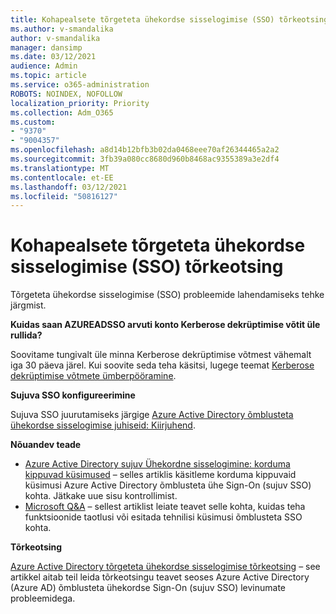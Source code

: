 ```yaml
---
title: Kohapealsete tõrgeteta ühekordse sisselogimise (SSO) tõrkeotsing
ms.author: v-smandalika
author: v-smandalika
manager: dansimp
ms.date: 03/12/2021
audience: Admin
ms.topic: article
ms.service: o365-administration
ROBOTS: NOINDEX, NOFOLLOW
localization_priority: Priority
ms.collection: Adm_O365
ms.custom:
- "9370"
- "9004357"
ms.openlocfilehash: a8d14b12bfb3b02da0468eee70af26344465a2a2
ms.sourcegitcommit: 3fb39a080cc8680d960b8468ac9355389a3e2df4
ms.translationtype: MT
ms.contentlocale: et-EE
ms.lasthandoff: 03/12/2021
ms.locfileid: "50816127"
---
```

# <a name="troubleshoot-seamless-single-sign-on-sso-for-on-premises"></a>Kohapealsete tõrgeteta ühekordse sisselogimise (SSO) tõrkeotsing

Tõrgeteta ühekordse sisselogimise (SSO) probleemide lahendamiseks tehke järgmist.

**Kuidas saan AZUREADSSO arvuti konto Kerberose dekrüptimise võtit üle rullida?**

Soovitame tungivalt üle minna Kerberose dekrüptimise võtmest vähemalt iga 30 päeva järel. Kui soovite seda teha käsitsi, lugege teemat [Kerberose dekrüptimise võtmete ümberpööramine](https://docs.microsoft.com/azure/active-directory/hybrid/how-to-connect-sso-faq#).

**Sujuva SSO konfigureerimine**

Sujuva SSO juurutamiseks järgige [Azure Active Directory õmblusteta ühekordse sisselogimise juhiseid: Kiirjuhend](https://docs.microsoft.com/azure/active-directory/hybrid/how-to-connect-sso-quick-start#step-5-roll-over-keys).

**Nõuandev teade**

- [Azure Active Directory sujuv Ühekordne sisselogimine: korduma kippuvad küsimused](https://docs.microsoft.com/azure/active-directory/hybrid/how-to-connect-sso-faq) – selles artiklis käsitleme korduma kippuvaid küsimusi Azure Active Directory õmblusteta ühe Sign-On (sujuv SSO) kohta. Jätkake uue sisu kontrollimist.
- [Microsoft Q&A](https://docs.microsoft.com/answers/topics/azure-ad-single-sign-on.html) – sellest artiklist leiate teavet selle kohta, kuidas teha funktsioonide taotlusi või esitada tehnilisi küsimusi õmblusteta SSO kohta.

**Tõrkeotsing**

[Azure Active Directory tõrgeteta ühekordse sisselogimise tõrkeotsing](https://docs.microsoft.com/azure/active-directory/hybrid/tshoot-connect-sso) – see artikkel aitab teil leida tõrkeotsingu teavet seoses Azure Active Directory (Azure AD) õmblusteta ühekordse Sign-On (sujuv SSO) levinumate probleemidega.







